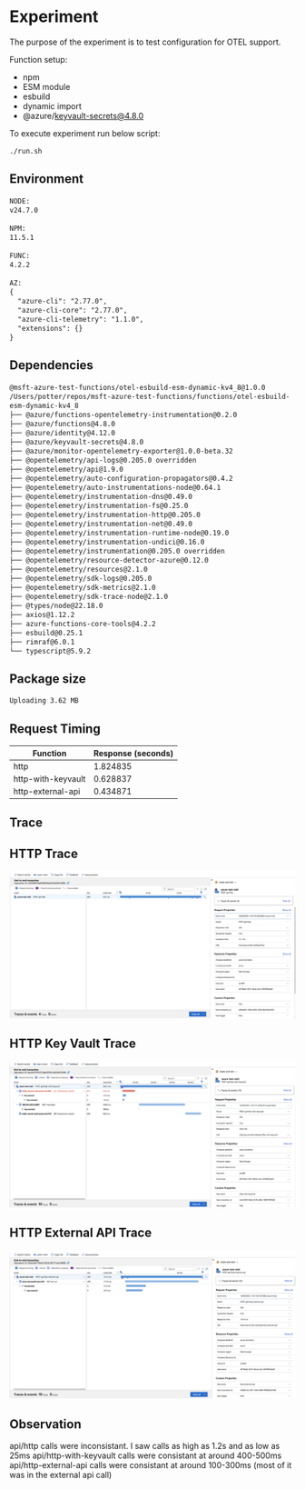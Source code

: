 # Experiment

The purpose of the experiment is to test configuration for OTEL support.

Function setup:
- npm
- ESM module
- esbuild
- dynamic import
- @azure/keyvault-secrets@4.8.0

To execute experiment run below script:
```shell
./run.sh
```

## Environment

```text
NODE:
v24.7.0

NPM:
11.5.1

FUNC:
4.2.2

AZ:
{
  "azure-cli": "2.77.0",
  "azure-cli-core": "2.77.0",
  "azure-cli-telemetry": "1.1.0",
  "extensions": {}
}
```

## Dependencies

```text
@msft-azure-test-functions/otel-esbuild-esm-dynamic-kv4_8@1.0.0 /Users/potter/repos/msft-azure-test-functions/functions/otel-esbuild-esm-dynamic-kv4_8
├── @azure/functions-opentelemetry-instrumentation@0.2.0
├── @azure/functions@4.8.0
├── @azure/identity@4.12.0
├── @azure/keyvault-secrets@4.8.0
├── @azure/monitor-opentelemetry-exporter@1.0.0-beta.32
├── @opentelemetry/api-logs@0.205.0 overridden
├── @opentelemetry/api@1.9.0
├── @opentelemetry/auto-configuration-propagators@0.4.2
├── @opentelemetry/auto-instrumentations-node@0.64.1
├── @opentelemetry/instrumentation-dns@0.49.0
├── @opentelemetry/instrumentation-fs@0.25.0
├── @opentelemetry/instrumentation-http@0.205.0
├── @opentelemetry/instrumentation-net@0.49.0
├── @opentelemetry/instrumentation-runtime-node@0.19.0
├── @opentelemetry/instrumentation-undici@0.16.0
├── @opentelemetry/instrumentation@0.205.0 overridden
├── @opentelemetry/resource-detector-azure@0.12.0
├── @opentelemetry/resources@2.1.0
├── @opentelemetry/sdk-logs@0.205.0
├── @opentelemetry/sdk-metrics@2.1.0
├── @opentelemetry/sdk-trace-node@2.1.0
├── @types/node@22.18.0
├── axios@1.12.2
├── azure-functions-core-tools@4.2.2
├── esbuild@0.25.1
├── rimraf@6.0.1
└── typescript@5.9.2

```
## Package size

```text
Uploading 3.62 MB
```

## Request Timing

| Function | Response (seconds) |
|---|---|
| http | 1.824835 |
| http-with-keyvault | 0.628837 |
| http-external-api | 0.434871 |

## Trace

## HTTP Trace

![HTTP](assets/http.png)

## HTTP Key Vault Trace

![HTTP Key Vault](assets/http-with-keyvault.png)

## HTTP External API Trace

![HTTP External API](assets/http-external-api.png)

## Observation
api/http calls were inconsistant. I saw calls as high as 1.2s and as low as 25ms
api/http-with-keyvault calls were consistant at around 400-500ms
api/http-external-api calls were consistant at around 100-300ms (most of it was in the external api call)

